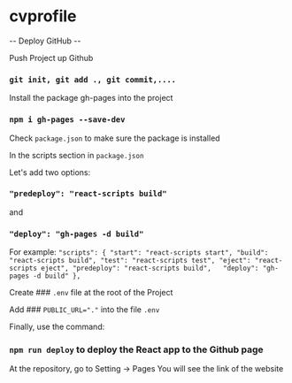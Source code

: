 # cvprofile

-- Deploy GitHub --

Push Project up Github
### `git init, git add ., git commit,....`

Install the package gh-pages into the project
### `npm i gh-pages --save-dev`

Check `package.json` to make sure the package is installed

In the scripts section in `package.json`

Let's add two options:

### `"predeploy": "react-scripts build"` 

and 

### `"deploy": "gh-pages -d build"`

For example: 
`"scripts": {
    "start": "react-scripts start",
    "build": "react-scripts build",
    "test": "react-scripts test",
    "eject": "react-scripts eject",
    "predeploy": "react-scripts build",  
    "deploy": "gh-pages -d build"
  },`

Create ### `.env` file at the root of the Project

Add ### `PUBLIC_URL="."` into the file `.env`

Finally, use the command: 
### `npm run deploy` to deploy the React app to the Github page

At the repository, go to Setting -> Pages
You will see the link of the website
